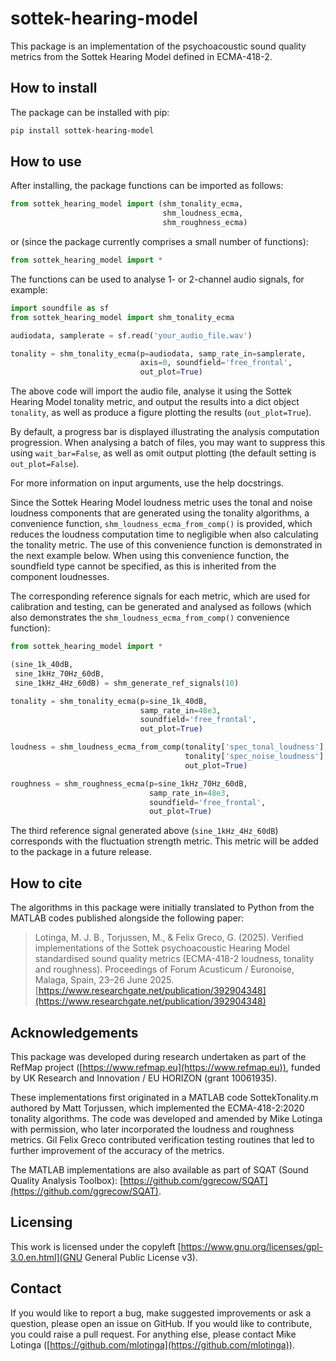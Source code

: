 # sottek-hearing-model
This package is an implementation of the psychoacoustic sound quality metrics from the Sottek Hearing Model defined in ECMA-418-2.

## How to install
The package can be installed with pip:

```bash
pip install sottek-hearing-model
```

## How to use
After installing, the package functions can be imported as follows:

```python
from sottek_hearing_model import (shm_tonality_ecma,
                                  shm_loudness_ecma,
                                  shm_roughness_ecma)
```

or (since the package currently comprises a small number of functions):

```python
from sottek_hearing_model import *
```

The functions can be used to analyse 1- or 2-channel audio signals, for example:

```python
import soundfile as sf
from sottek_hearing_model import shm_tonality_ecma

audiodata, samplerate = sf.read('your_audio_file.wav')

tonality = shm_tonality_ecma(p=audiodata, samp_rate_in=samplerate,
                             axis=0, soundfield='free_frontal',
                             out_plot=True)
```

The above code will import the audio file, analyse it using the Sottek Hearing Model tonality metric, and output the results into a dict object `tonality`, as well as produce a figure plotting the results (`out_plot=True`).

By default, a progress bar is displayed illustrating the analysis computation progression. When analysing a batch of files, you may want to suppress this using `wait_bar=False`, as well as omit output plotting (the default setting is `out_plot=False`).

For more information on input arguments, use the help docstrings.

Since the Sottek Hearing Model loudness metric uses the tonal and noise loudness components that are generated using the tonality algorithms, a convenience function, `shm_loudness_ecma_from_comp()` is provided, which reduces the loudness computation time to negligible when also calculating the tonality metric. The use of this convenience function is demonstrated in the next example below. When using this convenience function, the soundfield type cannot be specified, as this is inherited from the component loudnesses.

The corresponding reference signals for each metric, which are used for calibration and testing, can be generated and analysed as follows (which also demonstrates the `shm_loudness_ecma_from_comp()` convenience function):

```python
from sottek_hearing_model import *

(sine_1k_40dB,
 sine_1kHz_70Hz_60dB,
 sine_1kHz_4Hz_60dB) = shm_generate_ref_signals(10)

tonality = shm_tonality_ecma(p=sine_1k_40dB,
                             samp_rate_in=48e3,
                             soundfield='free_frontal',
                             out_plot=True)

loudness = shm_loudness_ecma_from_comp(tonality['spec_tonal_loudness'],
                                       tonality['spec_noise_loudness'],
                                       out_plot=True)

roughness = shm_roughness_ecma(p=sine_1kHz_70Hz_60dB,
                               samp_rate_in=48e3,
                               soundfield='free_frontal',
                               out_plot=True)
```

The third reference signal generated above (`sine_1kHz_4Hz_60dB`) corresponds with the fluctuation strength metric. This metric will be added to the package in a future release.

## How to cite
The algorithms in this package were initially translated to Python from the MATLAB codes published alongside the following paper: 

> Lotinga, M. J. B., Torjussen, M., & Felix Greco, G. (2025). Verified implementations of the Sottek psychoacoustic Hearing Model standardised sound quality metrics (ECMA-418-2 loudness, tonality and roughness). Proceedings of Forum Acusticum / Euronoise, Malaga, Spain, 23–26 June 2025. [https://www.researchgate.net/publication/392904348](https://www.researchgate.net/publication/392904348)

<!---
Bibtex:
```
@inproceedings{RN14112,
   author = {Lotinga, Michael J. B. and Torjussen, Matt and Felix Greco, G.},
   title = {Verified implementations of the Sottek psychoacoustic Hearing Model standardised sound quality metrics (ECMA-418-2 loudness, tonality and roughness)},
   booktitle = {Proceedings of Forum Acusticum 2025},
   publisher = {European Acoustics Association},
   url = {https://www.researchgate.net/publication/392904348},
   year = {2025},
   howpublished = {Forum Acusticum / Euronoise, Malaga, Spain, 23–26 June 2025}
}
```
--->

## Acknowledgements
This package was developed during research undertaken as part of the RefMap project ([https://www.refmap.eu](https://www.refmap.eu)), funded by UK Research and Innovation / EU HORIZON (grant 10061935).

These implementations first originated in a MATLAB code SottekTonality.m authored by Matt Torjussen, which implemented the ECMA-418-2:2020 tonality algorithms. The code was developed and amended by Mike Lotinga with permission, who later incorporated the loudness and roughness metrics. Gil Felix Greco contributed verification testing routines that led to further improvement of the accuracy of the metrics.

The MATLAB implementations are also available as part of SQAT (Sound Quality Analysis Toolbox): [https://github.com/ggrecow/SQAT](https://github.com/ggrecow/SQAT).

## Licensing
This work is licensed under the copyleft [https://www.gnu.org/licenses/gpl-3.0.en.html](GNU General Public License v3).

## Contact
If you would like to report a bug, make suggested improvements or ask a question, please open an issue on GitHub. If you would like to contribute, you could raise a pull request. For anything else, please contact Mike Lotinga ([https://github.com/mlotinga](https://github.com/mlotinga)).




